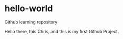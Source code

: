 # hello-world
Github learning repository

Hello there, this Chris, and this is my first Github Project.

